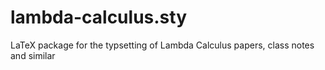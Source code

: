 # lambda-calculus.sty
LaTeX package for the typsetting of Lambda Calculus papers, class notes and similar
